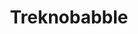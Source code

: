 ---
title: Treknobabble
crosslinks:
- StarTrekViewingParty
- startrekmemes
- trek
- startrekgifs
- titlegore
- DaystromInstitute
- startrek
- ProCSS
- sto
- UnitedFederation
- OtakuVisualArts
- geek
- AMAAggregator
- TNG
- HighQualityGifs
- TheOrville
- voyager
- WTF
---